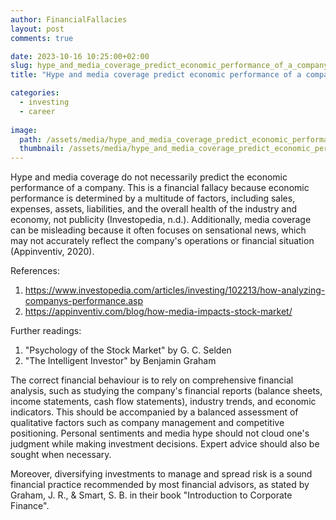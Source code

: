 ```yaml
---
author: FinancialFallacies
layout: post
comments: true

date: 2023-10-16 10:25:00+02:00  
slug: hype_and_media_coverage_predict_economic_performance_of_a_company
title: "Hype and media coverage predict economic performance of a company."

categories:
  - investing
  - career
  
image:
  path: /assets/media/hype_and_media_coverage_predict_economic_performance_of_a_company.jpg
  thumbnail: /assets/media/hype_and_media_coverage_predict_economic_performance_of_a_company.jpg
---
```


Hype and media coverage do not necessarily predict the economic performance of a company. This is a financial fallacy because economic performance is determined by a multitude of factors, including sales, expenses, assets, liabilities, and the overall health of the industry and economy, not publicity (Investopedia, n.d.). Additionally, media coverage can be misleading because it often focuses on sensational news, which may not accurately reflect the company's operations or financial situation (Appinventiv, 2020).

References: 
1. https://www.investopedia.com/articles/investing/102213/how-analyzing-companys-performance.asp
2. https://appinventiv.com/blog/how-media-impacts-stock-market/

Further readings:
1. "Psychology of the Stock Market" by G. C. Selden
2. "The Intelligent Investor" by Benjamin Graham

The correct financial behaviour is to rely on comprehensive financial analysis, such as studying the company's financial reports (balance sheets, income statements, cash flow statements), industry trends, and economic indicators. This should be accompanied by a balanced assessment of qualitative factors such as company management and competitive positioning. Personal sentiments and media hype should not cloud one's judgment while making investment decisions. Expert advice should also be sought when necessary. 

Moreover, diversifying investments to manage and spread risk is a sound financial practice recommended by most financial advisors, as stated by Graham, J. R., & Smart, S. B. in their book "Introduction to Corporate Finance".
